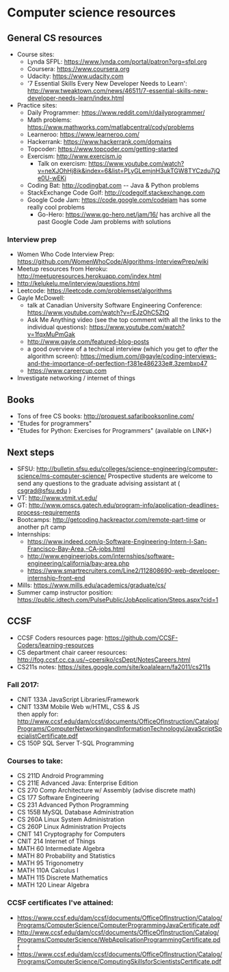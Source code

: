 # Computer science resources #

## General CS resources ##
+ Course sites:
  + Lynda SFPL: https://www.lynda.com/portal/patron?org=sfpl.org
  + Coursera: https://www.coursera.org
  + Udacity: https://www.udacity.com
  + '7 Essential Skills Every New Developer Needs to Learn': http://www.tweaktown.com/news/46511/7-essential-skills-new-developer-needs-learn/index.html
+ Practice sites:
  + Daily Programmer: https://www.reddit.com/r/dailyprogrammer/
  + Math problems: https://www.mathworks.com/matlabcentral/cody/problems
  + Learneroo: https://www.learneroo.com/
  + Hackerrank: https://www.hackerrank.com/domains
  + Topcoder: https://www.topcoder.com/getting-started
  + Exercism: http://www.exercism.io
     + Talk on exercism: https://www.youtube.com/watch?v=neXJOhHj8ik&index=6&list=PLyGLemjnH3ukTGW8TYCzdu7jQe0U-wEKi
  + Coding Bat: http://codingbat.com -- Java & Python problems
  + StackExchange Code Golf: http://codegolf.stackexchange.com
  + Google Code Jam: https://code.google.com/codejam has some really cool problems
    + Go-Hero: https://www.go-hero.net/jam/16/ has archive all the past Google Code Jam problems *with* solutions


### Interview prep ###
+ Women Who Code Interview Prep: https://github.com/WomenWhoCode/Algorithms-InterviewPrep/wiki
+ Meetup resources from Heroku: http://meetupresources.herokuapp.com/index.html
+ http://kelukelu.me/interview/questions.html
+ Leetcode: https://leetcode.com/problemset/algorithms
+ Gayle McDowell:
  + talk at Canadian University Software Engineering Conference: https://www.youtube.com/watch?v=rEJzOhC5ZtQ
  + Ask Me Anything video (see the top comment with all the links to the individual questions): https://www.youtube.com/watch?v=1fqxMuPmGak
  + http://www.gayle.com/featured-blog-posts
  + a good overview of a technical interview (which you get to *after* the algorithm screen): https://medium.com/@gayle/coding-interviews-and-the-importance-of-perfection-f381e486233e#.3zembxo47
  + https://www.careercup.com
+ Investigate networking / internet of things


## Books ## 
+ Tons of free CS books: http://proquest.safaribooksonline.com/
+ "Etudes for programmers" 
+ "Etudes for Python: Exercises for Programmers" (available on LINK+)


## Next steps ##
+ SFSU: http://bulletin.sfsu.edu/colleges/science-engineering/computer-science/ms-computer-science/
Prospective students are welcome to send any questions to the graduate advising assistant at ( csgrad@sfsu.edu )
+ VT: http://www.vtmit.vt.edu/
+ GT: http://www.omscs.gatech.edu/program-info/application-deadlines-process-requirements
+ Bootcamps: http://getcoding.hackreactor.com/remote-part-time or another p/t camp
+ Internships:
  + https://www.indeed.com/q-Software-Engineering-Intern-l-San-Francisco-Bay-Area,-CA-jobs.html
  + http://www.engineerjobs.com/internships/software-engineering/california/bay-area.php
  + https://www.smartrecruiters.com/Line2/112808690-web-developer-internship-front-end
+ Mills: https://www.mills.edu/academics/graduate/cs/ 
+ Summer camp instructor position: https://public.idtech.com/PulsePublic/JobApplication/Steps.aspx?cid=1


## CCSF ##
+ CCSF Coders resources page: https://github.com/CCSF-Coders/learning-resources
+ CS department chair career resources: http://fog.ccsf.cc.ca.us/~cpersiko/csDept/NotesCareers.html
+ CS211s notes: https://sites.google.com/site/koalalearn/fa2011/cs211s

### Fall 2017: ###
+ CNIT 133A  JavaScript Libraries/Framework
+ CNIT 133M  Mobile Web w/HTML, CSS & JS  
  then apply for: http://www.ccsf.edu/dam/ccsf/documents/OfficeOfInstruction/Catalog/Programs/ComputerNetworkingandInformationTechnology/JavaScriptSpecialistCertificate.pdf
+ CS 150P SQL Server T-SQL Programming  

### Courses to take: ###
+ CS   211D  Android Programming
+ CS   211E  Advanced Java: Enterprise Edition
+ CS   270   Comp Architecture w/ Assembly (advise discrete math)
+ CS   177   Software Engineering
+ CS   231   Advanced Python Programming
+ CS   155B  MySQL Database Administration
+ CS   260A  Linux System Administration
+ CS   260P  Linux Administration Projects  
+ CNIT 141   Cryptography for Computers
+ CNIT 214   Internet of Things
+ MATH  60   Intermediate Algebra
+ MATH  80   Probability and Statistics 
+ MATH  95   Trigonometry
+ MATH 110A  Calculus I 
+ MATH 115   Discrete Mathematics 
+ MATH 120   Linear Algebra

### CCSF certificates I've attained: ###
  + https://www.ccsf.edu/dam/ccsf/documents/OfficeOfInstruction/Catalog/Programs/ComputerScience/ComputerProgrammingJavaCertificate.pdf
  + http://www.ccsf.edu/dam/ccsf/documents/OfficeOfInstruction/Catalog/Programs/ComputerScience/WebApplicationProgrammingCertificate.pdf
  + https://www.ccsf.edu/dam/ccsf/documents/OfficeOfInstruction/Catalog/Programs/ComputerScience/ComputingSkillsforScientistsCertificate.pdf

